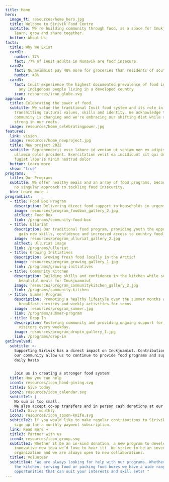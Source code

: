 ```yaml
---
title: Home
hero:
  image_ft: resources/home_hero.jpg
  title: Welcome to Sirivik Food Centre
  subtitle: We’re building community through food, as a space for Inukjuamiut to
    learn, grow and share together.
  button: About Us
facts:
  title: Why We Exist
  card1:
    number: 77%
    fact: 77% of Inuit adults in Nunavik are food insecure.
  card2:
    fact: Nunavimmiut pay 48% more for groceries than residents of southern Quebec.
    number: 48%
  card3:
    fact: Inuit experience the highest documented prevalence of food insecurity of
      any Indigenous people living in a developed country
    icon: resources/icon_globe.svg
approach:
  title: Celebrating the power of food.
  subtitle: We value the traditional Inuit food system and its role in
    transmitting cultural values, skills and identity. We acknowledge that our
    community is changing and we're embracing our shifting diet while standing
    strong in our roots.
  image: resources/home_celebratingpower.jpg
featured:
  link: vision
  image: resources/home_newproject.jpg
  title: New project 2022
  subtitle: Reprehenderit esse labore id veniam ut veniam non ex adipisicing amet
    ullamco dolor proident. Exercitation velit ea incididunt sit qui do ipsum
    fugiat laboris minim nostrud dolor
  button: Learn more
  show: "true"
programs:
  title: Our Programs
  subtitle: We offer healthy meals and an array of food programs, because there’s
    no singular approach to tackling food insecurity.
  btn: Learn more →
programList:
  - title: Food Box Program
    description: Delivering direct food support to households in urgent need of assistance
    image: resources/program_foodbox_gallery_2.jpg
    altText: Food Box
    link: /programs/community-food-box
  - title: Ulluriat
    description: Our traditional food program, providing youth the opportunity to
      gain new skills, confidence and increased access to country food.
    image: resources/program_ulluriat_gallery_2.jpg
    altText: Ulluriat image
    link: /programs/ulluriat
  - title: Growing Initiatives
    description: Growing fresh food locally in the Arctic!
    image: resources/program_growing_gallery_1.jpg
    link: /programs/growing-initiatives
  - title: Community Kitchen
    description: Building skills and confidence in the kitchen while serving up big
      beautiful meals for Inukjuammiut
    image: resources/program_communitykitchen_gallery_2.jpg
    link: /programs/community-kitchen
  - title: Summer Program
    description: Promoting a healthy lifestyle over the summer months with daily
      breakfast services and weekly activities for teens
    image: resources/program_summer.jpg
    link: /programs/summer-program
  - title: Drop In
    description: Fostering community and providing ongoing support for drop in
      visitors every weekday.
    image: resources/program_dropin_gallery_1.jpg
    link: /programs/drop-in
getInvolved:
  subtitle: >-
    Supporting Sirivik has a direct impact on Inukjuamiut. Contributions from
    our community allow us to continue to provide food programs and support on a
    daily basis


    Join us in creating a stronger food system!
  title: How you can help
  icon1: resources/icon_hand-giving.svg
  title1: Give today
  icon2: resources/icon_calendar.svg
  subtitle1: |
    No sum is too small.
    We also accept co-op transfers and in person cash donations at our location.
  title2: Give monthly
  icon3: resources/icon_spoon-knife.svg
  subtitle2: If you would like to make regular contributions to Sirivik you can
    sign up for a monthly payment subscription.
  link: Read more →
  title3: Partner with us
  icon4: resources/icon_group.svg
  subtitle3: Whether it be an in-kind donation, a new program to develop or an
    innovative new idea we’d love to hear it!  We strive to be an inventive
    organization and we are always open to new collaborations.
  title4: Volunteer
  subtitle4: "We are always looking for help with our programs. Whether it’s in
    the kitchen, serving food or packing food boxes we have a wide range of
    opportunities that can suit your interests and skill sets! "
---
```


